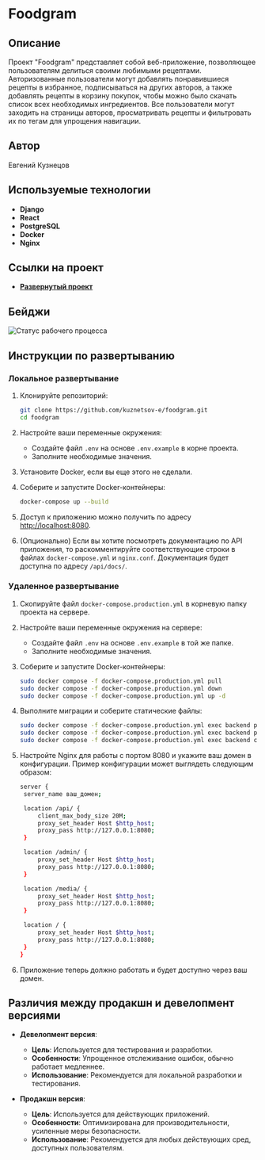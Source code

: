 # Foodgram

## Описание
Проект "Foodgram" представляет собой веб-приложение, позволяющее пользователям делиться своими любимыми рецептами. Авторизованные пользователи могут добавлять понравившиеся рецепты в избранное, подписываться на других авторов, а также добавлять рецепты в корзину покупок, чтобы можно было скачать список всех необходимых ингредиентов. Все пользователи могут заходить на страницы авторов, просматривать рецепты и фильтровать их по тегам для упрощения навигации.

## Автор
Евгений Кузнецов

## Используемые технологии
- **Django**
- **React**
- **PostgreSQL**
- **Docker**
- **Nginx**

## Ссылки на проект
- [**Развернутый проект**](https://kuz-foodgram.duckdns.org/)

## Бейджи
![Статус рабочего процесса](https://github.com/kuznetsov-e/foodgram/actions/workflows/main.yml/badge.svg)

## Инструкции по развертыванию

### Локальное развертывание
1. Клонируйте репозиторий:
   ```bash
   git clone https://github.com/kuznetsov-e/foodgram.git
   cd foodgram
   ```

2. Настройте ваши переменные окружения:
   - Создайте файл `.env` на основе `.env.example` в корне проекта.
   - Заполните необходимые значения.

3. Установите Docker, если вы еще этого не сделали.

4. Соберите и запустите Docker-контейнеры:
   ```bash
   docker-compose up --build
   ```

5. Доступ к приложению можно получить по адресу [http://localhost:8080](http://localhost:8080).

6. (Опционально) Если вы хотите посмотреть документацию по API приложения, то раскомментируйте соответствующие строки в файлах `docker-compose.yml` и `nginx.conf`. Документация будет доступна по адресу `/api/docs/`.

### Удаленное развертывание
1. Скопируйте файл `docker-compose.production.yml` в корневую папку проекта на сервере.
   
2. Настройте ваши переменные окружения на сервере:
   - Создайте файл `.env` на основе `.env.example` в той же папке.
   - Заполните необходимые значения.

4. Соберите и запустите Docker-контейнеры:
   ```bash
   sudo docker compose -f docker-compose.production.yml pull
   sudo docker compose -f docker-compose.production.yml down
   sudo docker compose -f docker-compose.production.yml up -d
   ```

5. Выполните миграции и соберите статические файлы:
   ```bash
   sudo docker compose -f docker-compose.production.yml exec backend python manage.py migrate
   sudo docker compose -f docker-compose.production.yml exec backend python manage.py collectstatic
   sudo docker compose -f docker-compose.production.yml exec backend cp -r /app/collected_static/. /backend_static/static/
   ```

6. Настройте Nginx для работы с портом 8080 и укажите ваш домен в конфигурации. Пример конфигурации может выглядеть следующим образом:
   ```bash
   server {
    server_name ваш_домен;

    location /api/ {
        client_max_body_size 20M;
        proxy_set_header Host $http_host;
        proxy_pass http://127.0.0.1:8080;
    }

    location /admin/ {
        proxy_set_header Host $http_host;
        proxy_pass http://127.0.0.1:8080;
    }

    location /media/ {
        proxy_set_header Host $http_host;
        proxy_pass http://127.0.0.1:8080;
    }

    location / {
        proxy_set_header Host $http_host;
        proxy_pass http://127.0.0.1:8080;
    }
   }
   ```

7. Приложение теперь должно работать и будет доступно через ваш домен.

## Различия между продакшн и девелопмент версиями
- **Девелопмент версия**:
  - **Цель**: Используется для тестирования и разработки.
  - **Особенности**: Упрощенное отслеживание ошибок, обычно работает медленнее.
  - **Использование**: Рекомендуется для локальной разработки и тестирования.

- **Продакшн версия**:
  - **Цель**: Используется для действующих приложений.
  - **Особенности**: Оптимизирована для производительности, усиленные меры безопасности.
  - **Использование**: Рекомендуется для любых действующих сред, доступных пользователям.
